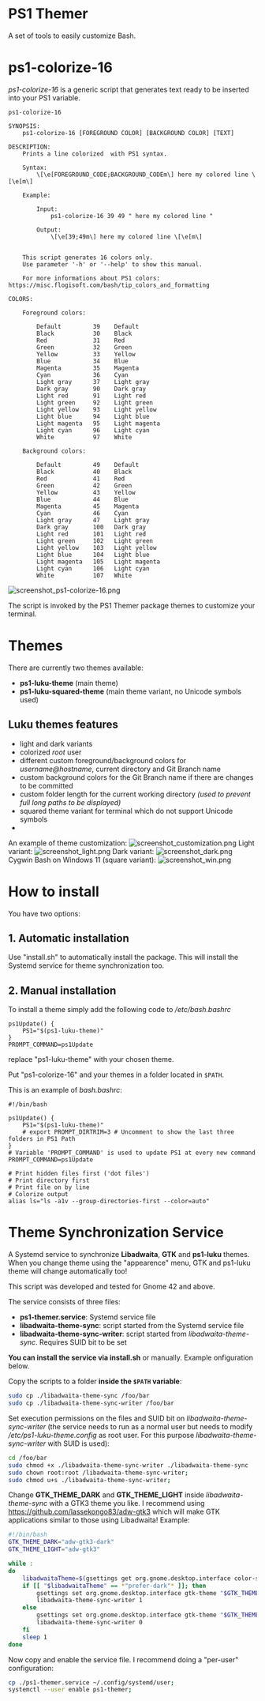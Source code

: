 # PS1 Themer
A set of tools to easily customize Bash.

# ps1-colorize-16
*ps1-colorize-16* is a generic script that generates text ready to be inserted into your PS1 variable.

```
ps1-colorize-16

SYNOPSIS: 
	ps1-colorize-16 [FOREGROUND COLOR] [BACKGROUND COLOR] [TEXT]

DESCRIPTION:
	Prints a line colorized  with PS1 syntax.

	Syntax:
		\[\e[FOREGROUND_CODE;BACKGROUND_CODEm\] here my colored line \[\e[m\]

	Example:

		Input:
			ps1-colorize-16 39 49 " here my colored line "

		Output:
			\[\e[39;49m\] here my colored line \[\e[m\]
		
	
	This script generates 16 colors only.
	Use parameter '-h' or '--help' to show this manual.
	
	For more informations about PS1 colors: https://misc.flogisoft.com/bash/tip_colors_and_formatting

COLORS:
	
	Foreground colors:

		Default         39    Default
		Black           30    Black
		Red             31    Red
		Green           32    Green
		Yellow          33    Yellow
		Blue            34    Blue
		Magenta         35    Magenta
		Cyan            36    Cyan
		Light gray      37    Light gray
		Dark gray       90    Dark gray
		Light red       91    Light red
		Light green     92    Light green
		Light yellow    93    Light yellow
		Light blue      94    Light blue
		Light magenta   95    Light magenta
		Light cyan      96    Light cyan
		White           97    White

	Background colors:

		Default         49    Default
		Black           40    Black
		Red             41    Red
		Green           42    Green
		Yellow          43    Yellow
		Blue            44    Blue
		Magenta         45    Magenta
		Cyan            46    Cyan
		Light gray      47    Light gray
		Dark gray       100   Dark gray
		Light red       101   Light red
		Light green     102   Light green
		Light yellow    103   Light yellow
		Light blue      104   Light blue
		Light magenta   105   Light magenta
		Light cyan      106   Light cyan
		White           107   White

```
![screenshot_ps1-colorize-16.png](./screenshots/screenshot_ps1-colorize-16.png)

The script is invoked by the PS1 Themer package themes to customize your terminal.

# Themes
There are currently two themes available:
- **ps1-luku-theme** (main theme)
- **ps1-luku-squared-theme** (main theme variant, no Unicode symbols used)

## Luku themes features
- light and dark variants
- colorized *root* user
- different custom foreground/background colors for *username@hostname*, current directory and Git Branch name
- custom background colors for the Git Branch name if there are changes to be committed
- custom folder length for the current working directory *(used to prevent full long paths to be displayed)*
- squared theme variant for terminal which do not support Unicode symbols
- 
An example of theme customization:
![screenshot_customization.png](./screenshots/screenshot_customization.png)
Light variant:
![screenshot_light.png](./screenshots/screenshot_light.png)
Dark variant:
![screenshot_dark.png](./screenshots/screenshot_dark.png)
Cygwin Bash on Windows 11 (square variant):
![screenshot_win.png](./screenshots/screenshot_win.png)


# How to install
You have two options:

## 1. Automatic installation
Use "install.sh" to automatically install the package. This will install the Systemd service for theme synchronization too.

## 2. Manual installation
To install a theme simply add the following code to */etc/bash.bashrc*
```console
ps1Update() { 
	PS1="$(ps1-luku-theme)"
}
PROMPT_COMMAND=ps1Update
```
replace "ps1-luku-theme" with your chosen theme.

Put "ps1-colorize-16" and your themes in a folder located in `$PATH`.

This is an example of *bash.bashrc*:
```
#!/bin/bash

ps1Update() { 
	PS1="$(ps1-luku-theme)"
	# export PROMPT_DIRTRIM=3 # Uncomment to show the last three folders in PS1 Path
}
# Variable 'PROMPT_COMMAND' is used to update PS1 at every new command
PROMPT_COMMAND=ps1Update

# Print hidden files first ('dot files')
# Print directory first
# Print file on by line
# Colorize output
alias ls="ls -a1v --group-directories-first --color=auto"
```

# Theme Synchronization Service
A Systemd service to synchronize **Libadwaita**, **GTK** and **ps1-luku** themes.
When you change theme using the "appearence" menu, GTK and ps1-luku theme will change automatically too!

This script was developed and tested for Gnome 42 and above.

The service consists of three files:
* **ps1-themer.service**: Systemd service file
* **libadwaita-theme-sync**: script started from the Systemd service file
* **libadwaita-theme-sync-writer**: script started from *libadwaita-theme-sync*. Requires SUID bit to be set

**You can install the service via install.sh** or manually. Example onfiguration below.

Copy the scripts to a folder **inside the `$PATH` variable**:
```bash
sudo cp ./libadwaita-theme-sync /foo/bar
sudo cp ./libadwaita-theme-sync-writer /foo/bar
```

Set execution permissions on the files and SUID bit on *libadwaita-theme-sync-writer* (the service needs to run as a normal user but needs to modify */etc/ps1-luku-theme.config* as root user. For this purpose *libadwaita-theme-sync-writer* with SUID is used):
```bash
cd /foo/bar
sudo chmod +x ./libadwaita-theme-sync-writer ./libadwaita-theme-sync
sudo chown root:root /libadwaita-theme-sync-writer;
sudo chmod u+s ./libadwaita-theme-sync-writer;
```
Change **GTK_THEME_DARK** and **GTK_THEME_LIGHT** inside *libadwaita-theme-sync* with a GTK3 theme you like. I recommend using https://github.com/lassekongo83/adw-gtk3 which will make GTK applications similar to those using Libadwaita! Example:
```bash
#!/bin/bash
GTK_THEME_DARK="adw-gtk3-dark"
GTK_THEME_LIGHT="adw-gtk3"

while :
do
	libadwaitaTheme=$(gsettings get org.gnome.desktop.interface color-scheme)
	if [[ "$libadwaitaTheme" == *"prefer-dark"* ]]; then
		gsettings set org.gnome.desktop.interface gtk-theme "$GTK_THEME_DARK"
		libadwaita-theme-sync-writer 1
	else
		gsettings set org.gnome.desktop.interface gtk-theme "$GTK_THEME_LIGHT"
		libadwaita-theme-sync-writer 0
	fi
	sleep 1
done
```

Now copy and enable the service file. I recommend doing a "per-user" configuration:
```bash
cp ./ps1-themer.service ~/.config/systemd/user;
systemctl --user enable ps1-themer;
```

